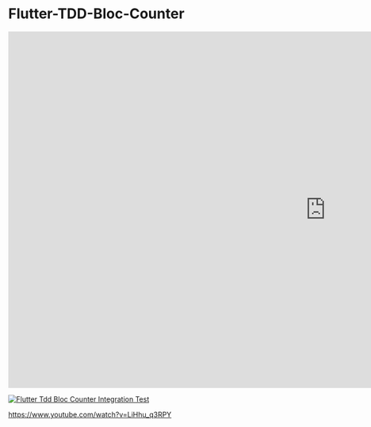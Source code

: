 # Flutter-TDD-Bloc-Counter


<iframe width="1280" height="720" src="https://www.youtube.com/embed/LiHhu_q3RPY" frameborder="0" allow="accelerometer; autoplay; encrypted-media; gyroscope; picture-in-picture" allowfullscreen></iframe>

[![Flutter Tdd Bloc Counter Integration Test](https://img.youtube.com/vi/LiHhu_q3RPY/0.jpg)](https://www.youtube.com/watch?v=LiHhu_q3RPY)

https://www.youtube.com/watch?v=LiHhu_q3RPY
